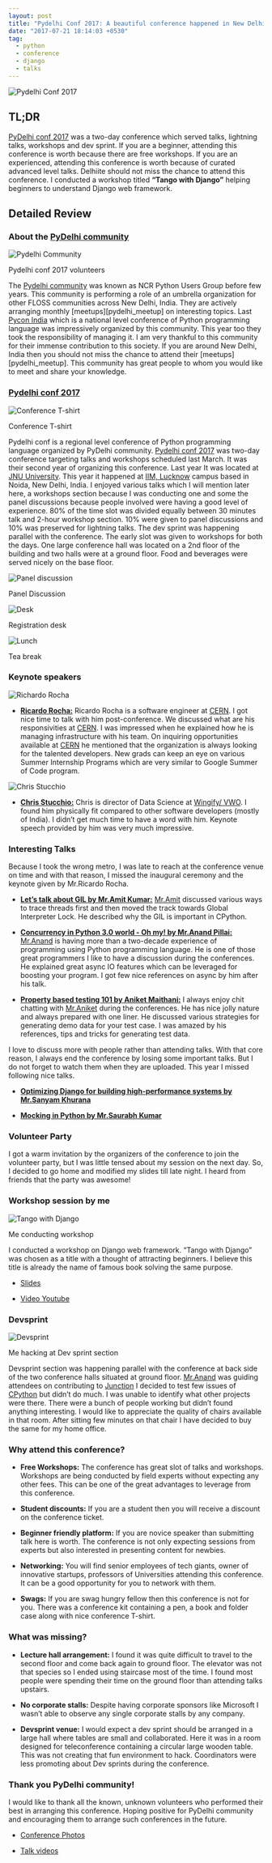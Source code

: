 ```yaml
---
layout: post
title: "Pydelhi Conf 2017: A beautiful conference happened in New Delhi, India"
date: "2017-07-21 18:14:03 +0530"
tag:
  - python
  - conference
  - django
  - talks
---
```


![Pydelhi Conf
2017]({{site.url}}/assets/images/pydelhi_conf_2017/group_photo.jpg)

## TL;DR

[PyDelhi conf 2017][pydelhi_conf_2017] was a two-day conference which served
talks, lightning talks, workshops and dev sprint. If you are a beginner,
attending this conference is worth because there are free workshops. If you are
an experienced, attending this conference is worth because of curated advanced
level talks. Delhiite should not miss the chance to attend this conference. I
conducted a workshop titled **“Tango with Django”** helping beginners to
understand Django web framework.


## Detailed Review


### About the [PyDelhi community][pydelhi_community]


![Pydelhi
Community]({{site.url}}/assets/images/pydelhi_conf_2017/pydelhi_community.jpg)

<p class="center"> Pydelhi conf 2017 volunteers </p>

The [Pydelhi community][pydelhi_community] was known as NCR Python Users Group
before few years. This community is performing a role of an umbrella
organization for other FLOSS communities across New Delhi, India. They are
actively arranging monthly [meetups][pydelhi_meetup] on interesting topics. Last
[Pycon India](https://in.pycon.org/2016/) which is a national level conference
of Python programming language was impressively organized by this community.
This year too they took the responsibility of managing it. I am very thankful to
this community for their immense contribution to this society. If you are around
New Delhi, India then you should not miss the chance to attend their
[meetups][pydelhi_meetup]. This community has great people to whom you would
like to meet and share your knowledge.


### [Pydelhi conf 2017][pydelhi_conf_2017]


![Conference T-shirt]({{site.url}}/assets/images/pydelhi_conf_2017/t_shirt.jpg)

<p class="center"> Conference T-shirt </p>

Pydelhi conf is a regional level conference of Python programming language
organized by PyDelhi community. [Pydelhi conf 2017][pydelhi_conf_2017] was
two-day conference targeting talks and workshops scheduled last March. It was
their second year of organizing this conference. Last year It was located at
[JNU University](www.jnu.ac.in). This year it happened at [IIM,
Lucknow](https://www.iiml.ac.in/) campus based in Noida, New Delhi, India. I
enjoyed various talks which I will mention later here, a workshops section
because I was conducting one and some the panel discussions because people
involved were having a good level of experience. 80% of the time slot was
divided equally between 30 minutes talk and 2-hour workshop section.  10% were
given to panel discussions and 10% was preserved for lightning talks.  The dev
sprint was happening parallel with the conference. The early slot was given to
workshops for both the days. One large conference hall was located on a 2nd
floor of the building and two halls were at a ground floor.  Food and beverages
were served nicely on the base floor.

![Panel discussion]({{site.url}}/assets/images/pydelhi_conf_2017/pannel_disussion.jpg)

<p class="center"> Panel Discussion </p>

![Desk]({{site.url}}/assets/images/pydelhi_conf_2017/desk.jpg)

<p class="center"> Registration desk </p>

![Lunch]({{site.url}}/assets/images/pydelhi_conf_2017/lunch.jpg)

<p class="center"> Tea break </p>


### Keynote speakers


![Richardo Rocha]({{site.url}}/assets/images/pydelhi_conf_2017/ricardo.jpg)

* [**Ricardo Rocha:**](
  https://www.linkedin.com/in/ricardo-rocha-739aa718/?ppe=1) Ricardo Rocha is a
  software engineer at [CERN][cern]. I got nice time to talk with him
  post-conference. We discussed what are his responsivities at [CERN][cern]. I
  was impressed when he explained how he is managing infrastructure with his
  team. On inquiring opportunities available at [CERN][cern] he mentioned that
  the organization is always looking for the talented developers.  New grads can
  keep an eye on various Summer Internship Programs which are very similar to
  Google Summer of Code program.

![Chris Stucchio]({{site.url}}/assets/images/pydelhi_conf_2017/chris.jpg)

* [**Chris Stucchio:**](https://www.chrisstucchio.com/) Chris is director of
  Data Science at [Wingify/ VWO](https://vwo.com/). I found him physically fit
  compared to other software developers (mostly of India). I didn’t get much
  time to have a word with him. Keynote speech provided by him was very much
  impressive.


### Interesting Talks

Because I took the wrong metro, I was late to reach at the conference venue on
time and with that reason, I missed the inaugural ceremony and the keynote given
by Mr.Ricardo Rocha.

* [**Let’s talk about GIL by Mr.Amit Kumar:**](
  https://youtu.be/CwTnUvHo6d8?list=PL3Aq1JLV2oFZFzSGsDUcc6BieBEvUDzJg)
  [Mr.Amit](http://iamit.in/) discussed various ways to trace threads first and
  then moved the track towards Global Interpreter Lock. He described why the GIL
  is important in CPython.

* [**Concurrency in Python 3.0 world - Oh my! by Mr.Anand Pillai:**](
  https://youtu.be/QCZ31d9dqF4?list=PL3Aq1JLV2oFZFzSGsDUcc6BieBEvUDzJg)
  [Mr.Anand][mr_anand] is having more than a two-decade experience of
  programming using Python programming language. He is one of those great
  programmers I like to have a discussion during the conferences. He explained
  great async IO features which can be leveraged for boosting your program. I
  got few nice references on async by him after his talk.


* [**Property based testing 101 by Aniket
  Maithani:**](https://youtu.be/n5xUTcsrRns) I always enjoy chit chatting with
  [Mr.Aniket](http://www.aniketmaithani.net/) during the conferences. He has
  nice jolly nature and always prepared with one liner. He discussed various
  strategies for generating demo data for your test case. I was amazed by his
  references, tips and tricks for generating test data.

I love to discuss more with people rather than attending talks. With that core
reason, I always end the conference by losing some important talks. But I do not
forget to watch them when they are uploaded. This year I missed following nice
talks.

* [**Optimizing Django for building high-performance systems by Mr.Sanyam
  Khurana**](https://youtu.be/I41LTEWzluU)

* [**Mocking in Python by Mr.Saurabh Kumar**](https://youtu.be/xo9QhfaefzY)


### Volunteer Party

I got a warm invitation by the organizers of the conference to join the
volunteer party, but I was little tensed about my session on the next day. So, I
decided to go home and modified my slides till late night. I heard from friends
that the party was awesome!


### Workshop session by me

![Tango with Django]({{site.url}}/assets/images/pydelhi_conf_2017/talk_2.jpg)

<p class="center"> Me conducting workshop </p>

I conducted a workshop on Django web framework. “Tango with Django” was chosen
as a title with a thought of attracting beginners. I believe this title is
already the name of famous book solving the same purpose.


* [Slides](https://www.slideshare.net/jaysinhp/tango-with-django-78119081)

* [Video Youtube](https://youtu.be/jr6LWM7Yquk)


### Devsprint

![Devsprint]({{site.url}}/assets/images/pydelhi_conf_2017/devsprint.jpg)

<p class="center"> Me hacking at Dev sprint section </p>

Devsprint section was happening parallel with the conference at back side of the
two conference halls situated at ground floor. [Mr.Anand][mr_anand] was guiding
attendees on contributing to [Junction](https://github.com/pythonindia/junction)
I decided to test few issues of [CPython](https://github.com/python/cpython) but
didn’t do much. I was unable to identify what other projects were there. There
were a bunch of people working but didn’t found anything interesting. I would
like to appreciate the quality of chairs available in that room. After sitting
few minutes on that chair I have decided to buy the same for my home office.


### Why attend this conference?

* **Free Workshops:** The conference has great slot of talks and workshops.
  Workshops are being conducted by field experts without expecting any other
  fees. This can be one of the great advantages to leverage from this
  conference.

* **Student discounts:** If you are a student then you will receive a discount
  on the conference ticket.

* **Beginner friendly platform:** If you are novice speaker than submitting talk
  here is worth. The conference is not only expecting sessions from experts but
  also interested in presenting content for newbies.

* **Networking:** You will find senior employees of tech giants, owner of
  innovative startups, professors of Universities attending this conference. It
    can be a good opportunity for you to network with them.

* **Swags:** If you are swag hungry fellow then this conference is not for you.
  There was a conference kit containing a pen, a book and folder case along with
  nice conference T-shirt.


### What was missing?

* **Lecture hall arrangement:** I found it was quite difficult to travel to the
  second floor and come back again to ground floor. The elevator was not that
  species so I ended using staircase most of the time. I found most people were
  spending their time on the ground floor than attending talks upstairs.

* **No corporate stalls:** Despite having corporate sponsors like Microsoft I
  wasn’t able to observe any single corporate stalls by any company.

* **Devsprint venue:** I would expect a dev sprint should be arranged in a large
  hall where tables are small and collaborated. Here it was in a room designed
  for teleconference containing a circular large wooden table. This was not
  creating that fun environment to hack. Coordinators were less promoting about
  Dev sprints during the conference.


### Thank you PyDelhi community!

I would like to thank all the known, unknown volunteers who performed their best
in arranging this conference. Hoping positive for PyDelhi community and
encouraging them to arrange such conferences in the future.

* [Conference Photos](https://www.flickr.com/groups/pydelhi/)

* [Talk videos](https://www.youtube.com/playlist?list=PL3Aq1JLV2oFZFzSGsDUcc6BieBEvUDzJg)

[pydelhi_conf_2017]:https://conference.pydelhi.org
[pydelhi_community]:https://pydelhi.org/
[pydelhi_meetups]:http://wwww.meetup.com/pydelhi
[cern]:https://home.cern/
[mr_anand]:https://youtu.be/I41LTEWzluU
